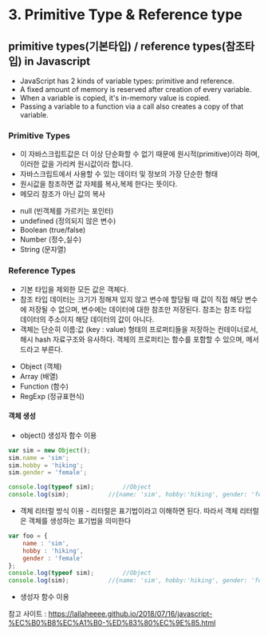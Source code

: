 # 3. Primitive Type & Reference type

## primitive types(기본타입) / reference types(참조타입) in Javascript
- JavaScript has 2 kinds of variable types: primitive and reference.
- A fixed amount of memory is reserved after creation of every variable.
- When a variable is copied, it's in-memory value is copied.
- Passing a variable to a function via a call also creates a copy of that variable.

### Primitive Types 
* 이 자바스크립트값은 더 이상 단순화할 수 없기 때문에 원시적(primitive)이라 하며, 이러한 값을 가리켜 원시값이라 합니다. 
* 자바스크립트에서 사용할 수 있는 데이터 및 정보의 가장 단순한 형태
* 원시값을 참조하면 값 자체를 복사,복제 한다는 뜻이다.
* 메모리 참조가 아닌 값의 복사

- null (빈객체를 가르키는 포인터)
- undefined (정의되지 않은 변수)
- Boolean (true/false)
- Number (정수,실수)
- String (문자열)

### Reference Types
* 기본 타입을 제외한 모든 값은 객체다.
* 참조 타입 데이터는 크기가 정해져 있지 않고 변수에 할당될 때 값이 직접 해당 변수에 저장될 수 없으며, 
변수에는 데이터에 대한 참조만 저장된다. 참조는 참조 타입 데이터의 주소이지 해당 데이터의 값이 아니다.
* 객체는 단순히 이름:값 (key : value) 형태의 프로퍼티들을 저장하는 컨테이너로서, 
해시 hash 자료구조와 유사하다. 객체의 프로퍼티는 함수를 포함할 수 있으며, 메서드라고 부른다.

- Object (객체)
- Array (배열)
- Function (함수)
- RegExp (정규표현식)

#### 객체 생성
* object() 생성자 함수 이용
```javascript
var sim = new Object();
sim.name = 'sim';
sim.hobby = 'hiking';
sim.gender = 'female';

console.log(typeof sim);		//Object
console.log(sim);			//{name: 'sim', hobby:'hiking', gender: 'female'}
```
* 객체 리터럴 방식 이용 - 리터럴은 표기법이라고 이해하면 된다. 따라서 객체 리터럴은 객체를 생성하는 표기법을 의미한다

```javascript
var foo = {
    name : 'sim',
    hobby : 'hiking',
    gender : 'female'
};
console.log(typeof sim);		//Object
console.log(sim);			//{name: 'sim', hobby:'hiking', gender: 'female'}
```
* 생성자 함수 이용

참고 사이트 : https://lallaheeee.github.io/2018/07/16/javascript-%EC%B0%B8%EC%A1%B0-%ED%83%80%EC%9E%85.html